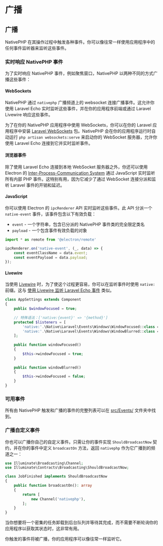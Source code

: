 # 广播

## 广播

NativePHP 在其操作过程中触发各种事件。你可以像往常一样使用应用程序中的任何事件监听器来监听这些事件。

### 实时响应 NativePHP 事件

为了实时响应 NativePHP 事件，例如聚焦窗口，NativePHP 以两种不同的方式广播这些事件：

#### WebSockets

NativePHP 通过 `nativephp` 广播频道上的 websocket 连接广播事件。这允许你使用 Laravel Echo 实时监听这些事件，并在你的应用程序前端或通过 Laravel Livewire 响应这些事件。

为了在你的 NativePHP 应用程序中使用 WebSockets，你可以在你的 Laravel 应用程序中安装 [Laravel WebSockets](https://beyondco.de/docs/laravel-websockets) 包。NativePHP 会在你的应用程序运行时自动运行 `php artisan websockets:serve` 来启动你的 WebSocket 服务器，允许你使用 Laravel Echo 连接到它并实时监听事件。

#### 浏览器事件

除了使用 Laravel Echo 连接到本地 WebSocket 服务器之外，你还可以使用 Electron 的 [Inter-Process-Communication System](https://electronjs.org/docs/latest/api/ipc-renderer) 通过 JavaScript 实时监听所有内部 PHP 事件。这特别有用，因为它减少了通过 WebSocket 连接分派和监听 Laravel 事件的开销和延迟。

#### JavaScript

你可以使用 Electron 的 `ipcRenderer` API 实时监听这些事件。此 API 分派一个 `native-event` 事件，该事件包含以下有效负载：

* `event` - 一个字符串，包含已分派的 NativePHP 事件类的完全限定类名
* `payload` - 一个包含事件有效负载的对象

```js
import * as remote from '@electron/remote'

ipcRenderer.on('native-event', (_, data) => {
    const eventClassName = data.event;
    const eventPayload = data.payload;
});
```

#### Livewire

当使用 [Livewire](https://laravel-livewire.com) 时，为了使这个过程更容易，你可以在监听事件时使用 `native:` 前缀。这与 [使用 Livewire 监听 Laravel Echo 事件](https://laravel-livewire.com/docs/2.x/laravel-echo) 类似。

```php
class AppSettings extends Component
{
    public $windowFocused = true;
    
    // 特殊语法：['native:{event}' => '{method}']
    protected $listeners = [
        'native:'.\Native\Laravel\Events\Windows\WindowFocused::class => 'windowFocused',
        'native:'.\Native\Laravel\Events\Windows\WindowBlurred::class => 'windowBlurred',
    ];
    
    public function windowFocused()
    {
        $this->windowFocused = true;
    }
    
    public function windowBlurred()
    {
        $this->windowFocused = false;
    }
}
```

### 可用事件

所有由 NativePHP 触发和广播的事件的完整列表可以在 [src/Events/](https://github.com/nativephp/laravel/tree/main/src/Events) 文件夹中找到。

### 广播自定义事件

你也可以广播你自己的自定义事件。只需让你的事件实现 `ShouldBroadcastNow` 契约，并在你的事件中定义 `broadcastOn` 方法，返回 `nativephp` 作为它广播到的频道之一：

```php
use Illuminate\Broadcasting\Channel;
use Illuminate\Contracts\Broadcasting\ShouldBroadcastNow;

class JobFinished implements ShouldBroadcastNow
{
    public function broadcastOn(): array
    {
        return [
            new Channel('nativephp'),
        ];
    }
}
```

当你想要将一个密集的任务卸载到后台队列并等待其完成，而不需要不断轮询你的应用程序以获取其状态时，这非常有用。

你触发的事件将被广播，你的应用程序可以像往常一样监听它。
